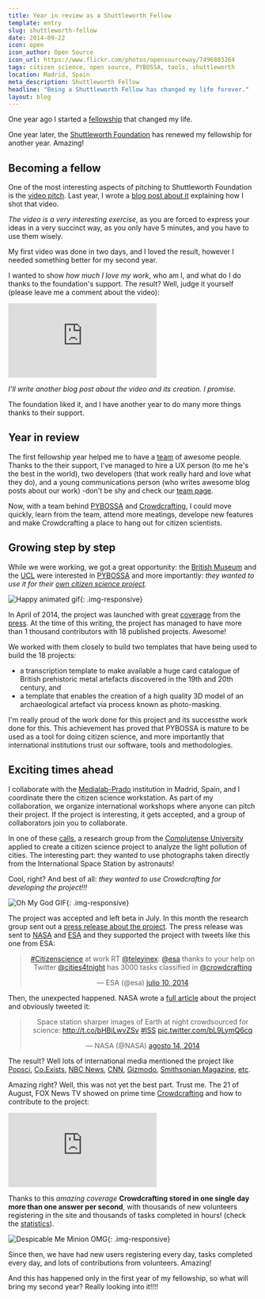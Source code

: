 ```yaml
---
title: Year in review as a Shuttleworth Fellow
template: entry
slug: shuttleworth-fellow
date: 2014-09-22
icon: open
icon_author: Open Source
icon_url: https://www.flickr.com/photos/opensourceway/7496803264
tags: citizen science, open source, PYBOSSA, tools, shuttleworth
location: Madrid, Spain
meta_description: Shuttleworth Fellow
headline: "Being a Shuttleworth Fellow has changed my life forever."
layout: blog
---
```


One year ago I started a [fellowship](http://shuttleworthfoundation.org) that
changed my life.

One year later, the [Shuttleworth
Foundation](http://shuttleworthfoundation.org) has renewed my fellowship for
another year. Amazing!

<!--more-->

## Becoming a fellow

One of the most interesting aspects of pitching to Shuttleworth Foundation is
the [video pitch](https://shuttleworthfoundation.org/applications/). Last year,
I wrote a [blog post about it](/blog/2013/09/23/video-tutorial.html) explaining
how I shot that video.

*The video is a very interesting exercise*, as you are forced to express your
ideas in a very succinct way, as you only have 5 minutes, and you have to use
them wisely.

My first video was done in two days, and I loved the result, however I needed
something better for my second year.

I wanted to show *how much I love my work*,
who am I, and what do I do thanks to the foundation's support. The result?
Well, judge it yourself (please leave me a comment about the video):

<div class="embed-responsive embed-responsive-16by9">
<iframe src='http://www.youtube.com/embed/rQ3yLqdEhvc' frameborder='0' allowfullscreen></iframe></div>

*I'll write another blog post about the video and its creation. I promise.*

The foundation liked it, and I have another year to do many more things thanks
to their support.

## Year in review

The first fellowship year helped me to have a [team](http://pybossa.com/about/)
of awesome people. Thanks to the their support, I've managed to
hire a UX person (to me he's the best in the world), two developers (that work
really hard and love what they do), and a young communications person (who writes
awesome blog posts about our work) -don't be shy and check our [team
page](http://pybossa.com/about/).

Now, with a team behind [PYBOSSA](http://pybossa.com) and
[Crowdcrafting](http://Crowdcrafting.org), I could move quickly, learn from the
team, attend more meatings, develope new features and make Crowdcrafting a place
to hang out for citizen scientists.

## Growing step by step

While we were working, we got a great opportunity: the [British
Museum](http://www.britishmuseum.org/) and the [UCL](http://www.ucl.ac.uk/)
were interested in [PYBOSSA](http://pybossa.com) and more importantly: *they
wanted to use it for their [own citizen science project](http://micropasts.org/).*

![Happy animated gif](http://i.giphy.com/13k4VSc3ngLPUY.gif){: .img-responsive}

In April of 2014, the project was launched with great [coverage](http://www.ucl.ac.uk/news/news-articles/0414/160414-crowdsourcing-bronze-age)
from the
[press](http://www.theguardian.com/science/2014/aug/18/volunteers-british-museum-crowdsourcing-archeology).
At the time of this writing, the project has managed to have more than 1
thousand contributors with 18 published projects. Awesome!

We worked with them closely to build two templates that have being used to build
the 18 projects:

 * a transcription template to make available a huge card catalogue of British
     prehistoric metal artefacts discovered in the 19th and 20th century, and
 * a template that enables the creation of a high quality 3D model of an
     archaeological artefact via process known as photo-masking.

I'm really proud of the work done for this project and its successthe work done
for this. This achievement has proved that PYBOSSA is mature to be used as a
tool for doing citizen science, and more importantly that international
institutions trust our software, tools and methodologies.

## Exciting times ahead

I collaborate with the [Medialab-Prado](http://medialab-prado.es) institution
in Madrid, Spain, and I coordinate there the citizen science workstation. As
part of my collaboration, we organize international workshops where anyone can
pitch their project. If the project is interesting, it gets accepted, and a
group of collaborators join you to collaborate.

In one of these
[calls](http://medialab-prado.es/article/madridlaboratoriourbano), a research
group from the [Complutense University](http://guaix.fis.ucm.es/node/1651)
applied to create a citizen science project to analyze the light pollution of
cities. The interesting part: they wanted to use photographs taken directly
from the International Space Station by astronauts!

Cool, right? And best of all: *they wanted to use Crowdcrafting for developing
the project!!!*

![Oh My God GIF](http://i.giphy.com/QMcamps7Gzj2g.gif){: .img-responsive}

The project was accepted and left beta in July. In this month the research
group sent out a [press release about the
project](https://www.ucm.es/data/cont/media/www/pag-56948/Atlas%20de%20im%C3%A1genes%20nocturnas%20DEFbuena.pdf).
The press release was sent to [NASA](http://www.nasa.gov/) and
[ESA](http://www.esa.int/ESA) and they supported the project with
tweets like this one from ESA:

<blockquote class="twitter-tweet" lang="es" align="center"><p><a href="https://twitter.com/hashtag/Citizenscience?src=hash">#Citizenscience</a> at work RT <a href="https://twitter.com/teleyinex">@teleyinex</a>: <a href="https://twitter.com/esa">@esa</a> thanks to your help on Twitter <a href="https://twitter.com/cities4tnight">@cities4tnight</a> has 3000 tasks classified in <a href="https://twitter.com/crowdcrafting">@crowdcrafting</a></p>&mdash; ESA (@esa) <a href="https://twitter.com/esa/status/487228335018475521">julio 10, 2014</a></blockquote>
<script async src="//platform.twitter.com/widgets.js" charset="utf-8"></script>


Then, the unexpected happened. NASA wrote a [full
article](http://www.nasa.gov/mission_pages/station/research/news/crowdsourcing_night_images/#.U-zmA_ldWSo)
about the project and obviously tweeted it:

<blockquote class="twitter-tweet" lang="es" align="center"><p>Space station sharper images of Earth at night crowdsourced for science: <a href="http://t.co/bHBiLwvZSv">http://t.co/bHBiLwvZSv</a>   <a href="https://twitter.com/hashtag/ISS?src=hash">#ISS</a> <a href="http://t.co/bL9LymQ6cq">pic.twitter.com/bL9LymQ6cq</a></p>&mdash; NASA (@NASA) <a href="https://twitter.com/NASA/status/499963958552711168">agosto 14, 2014</a></blockquote>
<script async src="//platform.twitter.com/widgets.js" charset="utf-8"></script>


The result? Well lots of international media mentioned the project like
[Popsci](http://www.popsci.com/blog-network/do-try-home/join-crowd),
[Co.Exists](http://www.fastcoexist.com/3033228/these-incredible-photos-from-astronauts-show-the-brightest-cities-on-earth),
[NBC
News](http://www.nbcnews.com/science/space/scientists-want-you-help-crowdsource-night-lights-n181116),
[CNN](http://edition.cnn.com/2014/08/17/tech/nasa-earth-images-help-needed/index.html?hpt=hp_t2),
[Gizmodo](http://gizmodo.com/), [Smithsonian
Magazine](http://www.smithsonianmag.com/smart-news/help-nasa-out-looking-beautiful-pictures-space-180952407/?no-ist),
[etc](http://pybossa.com/press/).

Amazing right? Well, this was not yet the best part. Trust me. The 21 of
August, FOX News TV showed on prime time
[Crowdcrafting](http://crowdcrafting.org) and how to contribute to the
project:

<div class="embed-responsive embed-responsive-16by9">
<iframe src='https://video.foxnews.com/v/video-embed.html?video_id=3742323090001' style='border:0'></iframe></div>

Thanks to this *amazing coverage* **Crowdcrafting stored in one single day more than one
answer per second**, with thousands of new volunteers registering in the site
and thousands of tasks completed in hours! (check the
[statistics](http://crowdcrafting.org/app/darkskies/stats)).

![Despicable Me Minion OMG](http://i.giphy.com/CHyxN9bNkMc3S.gif){: .img-responsive}

Since then, we have had new users registering every day, tasks completed every
day, and lots of contributions from volunteers. Amazing!

And this has happened only in the first year of my fellowship, so what will
bring my second year? Really looking into it!!!!
